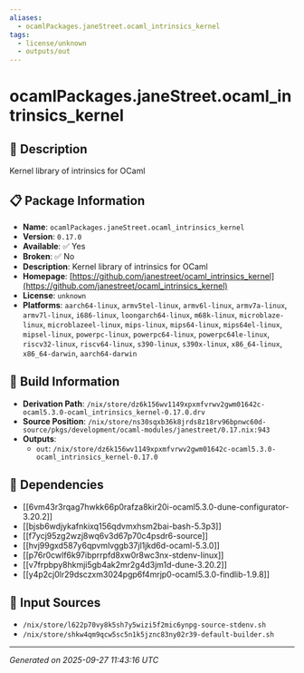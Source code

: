```yaml
---
aliases:
  - ocamlPackages.janeStreet.ocaml_intrinsics_kernel
tags:
  - license/unknown
  - outputs/out
---
```


# ocamlPackages.janeStreet.ocaml_intrinsics_kernel

## 📝 Description

Kernel library of intrinsics for OCaml

## 📋 Package Information

- **Name**: `ocamlPackages.janeStreet.ocaml_intrinsics_kernel`
- **Version**: `0.17.0`
- **Available**: ✅ Yes
- **Broken**: ✅ No
- **Description**: Kernel library of intrinsics for OCaml
- **Homepage**: [https://github.com/janestreet/ocaml_intrinsics_kernel](https://github.com/janestreet/ocaml_intrinsics_kernel)
- **License**: `unknown`
- **Platforms**: `aarch64-linux`, `armv5tel-linux`, `armv6l-linux`, `armv7a-linux`, `armv7l-linux`, `i686-linux`, `loongarch64-linux`, `m68k-linux`, `microblaze-linux`, `microblazeel-linux`, `mips-linux`, `mips64-linux`, `mips64el-linux`, `mipsel-linux`, `powerpc-linux`, `powerpc64-linux`, `powerpc64le-linux`, `riscv32-linux`, `riscv64-linux`, `s390-linux`, `s390x-linux`, `x86_64-linux`, `x86_64-darwin`, `aarch64-darwin`

## 🔧 Build Information

- **Derivation Path**: `/nix/store/dz6k156wv1149xpxmfvrwv2gwm01642c-ocaml5.3.0-ocaml_intrinsics_kernel-0.17.0.drv`
- **Source Position**: `/nix/store/ns30sqxb36k8jrds8z18rv96bpnwc60d-source/pkgs/development/ocaml-modules/janestreet/0.17.nix:943`
- **Outputs**:
  - `out`:  `/nix/store/dz6k156wv1149xpxmfvrwv2gwm01642c-ocaml5.3.0-ocaml_intrinsics_kernel-0.17.0`

## 🔗 Dependencies

- [[6vm43r3rqag7hwkk66p0rafza8kir20i-ocaml5.3.0-dune-configurator-3.20.2]]
- [[bjsb6wdjykafnkixq156qdvmxhsm2bai-bash-5.3p3]]
- [[f7ycj95zg2wzj8wq6v3d67p70c4psdr6-source]]
- [[hvj99gxd587y6qpvmlvggb37jl1jkd6d-ocaml-5.3.0]]
- [[p76r0cwlf6k97ibprrpfd8xw0r8wc3nx-stdenv-linux]]
- [[v7frpbpy8hkmji5gb4ak2mr2g4d3jm1d-dune-3.20.2]]
- [[y4p2cj0lr29dsczxm3024pgp6f4mrjp0-ocaml5.3.0-findlib-1.9.8]]

## 📁 Input Sources

- `/nix/store/l622p70vy8k5sh7y5wizi5f2mic6ynpg-source-stdenv.sh`
- `/nix/store/shkw4qm9qcw5sc5n1k5jznc83ny02r39-default-builder.sh`

---
*Generated on 2025-09-27 11:43:16 UTC*
